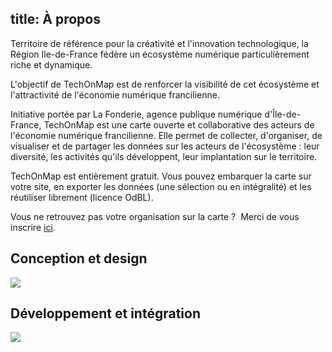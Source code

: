 title: <i class="icon icon-info"></i>À propos
----
<p>
Territoire de référence pour la créativité et l'innovation technologique, la Région Ile-de-France fédère un écosystème numérique particulièrement riche et dynamique.
</p>
<p>
L'objectif de TechOnMap est de renforcer la visibilité de cet écosystème et l'attractivité de l'économie numérique francilienne.
</p>
<p>
Initiative portée par La Fonderie, agence publique numérique d'Île-de-France, TechOnMap est une carte ouverte et collaborative des acteurs de l'économie numérique francilienne. Elle permet de collecter, d'organiser, de visualiser et de partager les données sur les acteurs de l'écosystème : leur diversité, les activités qu'ils développent, leur implantation sur le territoire.
</p>
<p>
TechOnMap est entièrement gratuit. Vous pouvez embarquer la carte sur votre site, en exporter les données (une sélection ou en intégralité) et les réutiliser librement (licence OdBL).
</p>
<p>
Vous ne retrouvez pas votre organisation sur la carte ?  Merci de vous inscrire <a href="http://techonmap.fr/edition.html" target="_blank" data-action="inscription">ici</a>.
</p>

<div class="row text-center about">
    <div class="col-xs-6 with-border with-border-right">
        <h2>Conception et design</h2>
        <a href="http://www.lafonderie-idf.fr/"><img src="images/la-fonderie.png" border="0" /></a>
   </div>
    <div class="col-xs-6 with-border umx">
        <h2>Développement et intégration</h2>
        <a href="http://ubimix.com"><img src="images/ubimix.png" border="0" /></a>
    </div>
</div>




